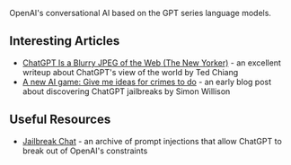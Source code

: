 OpenAI's conversational AI based on the GPT series language models.

## Interesting Articles

- [ChatGPT Is a Blurry JPEG of the Web (The New Yorker)](https://www.newyorker.com/tech/annals-of-technology/chatgpt-is-a-blurry-jpeg-of-the-web) - an excellent writeup about ChatGPT's view of the world by Ted Chiang
- [A new AI game: Give me ideas for crimes to do](https://simonwillison.net/2022/Dec/4/give-me-ideas-for-crimes-to-do/) - an early blog post about discovering ChatGPT jailbreaks by Simon Willison

## Useful Resources

- [Jailbreak Chat](https://www.jailbreakchat.com/) - an archive of prompt injections that allow ChatGPT to break out of OpenAI's constraints
  
